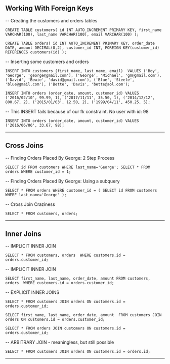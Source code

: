 ## Working With Foreign Keys

<p> -- Creating the customers and orders tables  </p>




`CREATE TABLE customers(
    id INT AUTO_INCREMENT PRIMARY KEY,
    first_name VARCHAR(100),
    last_name VARCHAR(100),
    email VARCHAR(100)
);`


`CREATE TABLE orders(
    id INT AUTO_INCREMENT PRIMARY KEY,
    order_date DATE,
    amount DECIMAL(8,2),
    customer_id INT,
    FOREIGN KEY(customer_id) REFERENCES customers(id)
);`


<p> -- Inserting some customers and orders  </p>


`INSERT INTO customers (first_name, last_name, email) 
VALUES ('Boy', 'George', 'george@gmail.com'),
       ('George', 'Michael', 'gm@gmail.com'),
       ('David', 'Bowie', 'david@gmail.com'),
       ('Blue', 'Steele', 'blue@gmail.com'),
       ('Bette', 'Davis', 'bette@aol.com');`
       
       
      
       
`INSERT INTO orders (order_date, amount, customer_id)
VALUES ('2016/02/10', 99.99, 1),
       ('2017/11/11', 35.50, 1),
       ('2014/12/12', 800.67, 2),
       ('2015/01/03', 12.50, 2),
       ('1999/04/11', 450.25, 5);`
       

<p>  -- This INSERT fails because of our fk constraint.  No user with id: 98  </p>


`INSERT INTO orders (order_date, amount, customer_id)
VALUES ('2016/06/06', 33.67, 98);`


<hr>

## Cross Joins

<p>  -- Finding Orders Placed By George: 2 Step Process </p>



`SELECT id FROM customers WHERE last_name='George';
SELECT * FROM orders WHERE customer_id = 1;`

<p> -- Finding Orders Placed By George: Using a subquery   </p>


`SELECT * FROM orders WHERE customer_id =
    (
        SELECT id FROM customers
        WHERE last_name='George'
    );`
    
<p>  -- Cross Join Craziness  </p>    


`SELECT * FROM customers, orders;` 



<hr>


## Inner Joins

<p>  -- IMPLICIT INNER JOIN  </p>

`SELECT * FROM customers, orders 
WHERE customers.id = orders.customer_id;`

<p>-- IMPLICIT INNER JOIN   </p>


`SELECT first_name, last_name, order_date, amount
FROM customers, orders 
    WHERE customers.id = orders.customer_id;`
    
<p> -- EXPLICIT INNER JOINS  </p>



`SELECT * FROM customers
JOIN orders
    ON customers.id = orders.customer_id;`
    
    
    
    
`SELECT first_name, last_name, order_date, amount 
FROM customers
JOIN orders
    ON customers.id = orders.customer_id;`
    
    
    
    
    
`SELECT *
FROM orders
JOIN customers
    ON customers.id = orders.customer_id;`
    
    
   

<p> -- ARBITRARY JOIN - meaningless, but still possible   </p>


`SELECT * FROM customers
JOIN orders ON customers.id = orders.id;`


<hr>
















